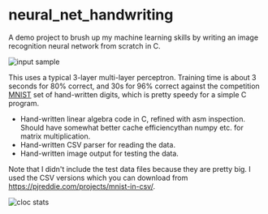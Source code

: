 # neural_net_handwriting

A demo project to brush up my machine learning skills by writing an image recognition neural network from scratch in C.

![input sample](img2_label_4.png)

This uses a typical 3-layer multi-layer perceptron.
Training time is about 3 seconds for 80% correct, and 30s for 96% correct
against the competition [MNIST](http://yann.lecun.com/exdb/mnist/) set of
hand-written digits, which is pretty speedy for a simple C program.

* Hand-written linear algebra code in C, refined with asm inspection. Should have somewhat better cache efficiencythan numpy etc. for matrix multiplication.
* Hand-written CSV parser for reading the data.
* Hand-written image output for testing the data.

Note that I didn't include the test data files because they are pretty big.
I used the CSV versions which you can download from https://pjreddie.com/projects/mnist-in-csv/.

![cloc stats](Screenshot_2017-04-15_00-27-34.png)
